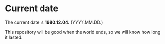 # Current date

The current date is **1980.12.04.** (YYYY.MM.DD.)

This repository will be good when the world ends, so we will know how long it lasted.